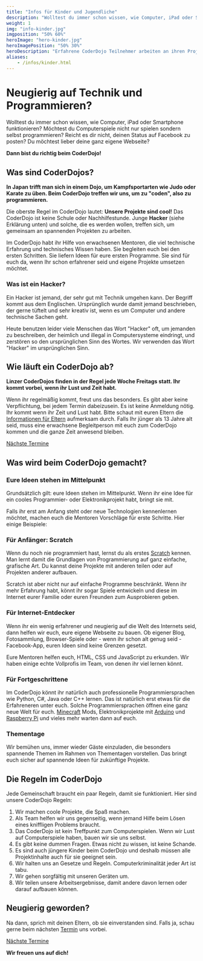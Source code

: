 ```yaml
---
title: "Infos für Kinder und Jugendliche"
description: "Wolltest du immer schon wissen, wie Computer, iPad oder Smartphone funktionieren? Möchtest du Computerspiele nicht nur spielen sondern selbst programmieren?"
weight: 1
img: "info-kinder.jpg"
imgposition: "50% 60%"
heroImage: "hero-kinder.jpg"
heroImagePosition: "50% 30%" 
heroDescription: "Erfahrene CoderDojo Teilnehmer arbeiten an ihren Projekten"
aliases:
    - /infos/kinder.html
---
```


# Neugierig auf Technik und Programmieren?

Wolltest du immer schon wissen, wie Computer, iPad oder Smartphone funktionieren? Möchtest du Computerspiele nicht nur spielen sondern selbst programmieren? Reicht es dir nicht, deinen Status auf Facebook zu posten? Du möchtest lieber deine ganz eigene Webseite?

**Dann bist du richtig beim CoderDojo!**

## Was sind CoderDojos?

**In Japan trifft man sich in einem Dojo, um Kampfsportarten wie Judo oder Karate zu üben. Beim CoderDojo treffen wir uns, um zu "coden", also zu programmieren.**

Die oberste Regel im CoderDojo lautet: **Unsere Projekte sind cool!** Das CoderDojo ist keine Schule oder Nachhilfestunde. Junge **Hacker** (siehe Erklärung unten) und solche, die es werden wollen, treffen sich, um gemeinsam an spannenden Projekten zu arbeiten.

Im CoderDojo habt ihr Hilfe von erwachsenen Mentoren, die viel technische Erfahrung und technisches Wissen haben. Sie begleiten euch bei den ersten Schritten. Sie liefern Ideen für eure ersten Programme. Sie sind für euch da, wenn Ihr schon erfahrener seid und eigene Projekte umsetzen möchtet.

### Was ist ein Hacker?

Ein Hacker ist jemand, der sehr gut mit Technik umgehen kann. Der Begriff kommt aus dem Englischen. Ursprünglich wurde damit jemand beschrieben, der gerne tüftelt und sehr kreativ ist, wenn es um Computer und andere technische Sachen geht.

Heute benutzen leider viele Menschen das Wort "Hacker" oft, um jemanden zu beschreiben, der heimlich und illegal in Computersysteme eindringt, und zerstören so den ursprünglichen Sinn des Wortes. Wir verwenden das Wort "Hacker" im ursprünglichen Sinn.

## Wie läuft ein CoderDojo ab?

**Linzer CoderDojos finden in der Regel jede Woche Freitags statt. Ihr kommt vorbei, wenn ihr Lust und Zeit habt.**

Wenn ihr regelmäßig kommt, freut uns das besonders. Es gibt aber keine Verpflichtung, bei jedem Termin dabeizusein. Es ist keine Anmeldung nötig. Ihr kommt wenn ihr Zeit und Lust habt. Bitte schaut mit euren Eltern die [Informationen für Eltern](/info/eltern/) aufmerksam durch. Falls Ihr jünger als 13 Jahre alt seid, muss eine erwachsene Begleitperson mit euch zum CoderDojo kommen und die ganze Zeit anwesend bleiben.<br/>
<p class="text-center"><a class="btn btn-primary" href="/termine.html">Nächste Termine</a></p>

## Was wird beim CoderDojo gemacht?

### Eure Ideen stehen im Mittelpunkt

Grundsätzlich gilt: eure Ideen stehen im Mittelpunkt. Wenn ihr eine Idee für ein cooles Programmier- oder Elektronikprojekt habt, bringt sie mit.

Falls ihr erst am Anfang steht oder neue Technologien kennenlernen möchtet, machen euch die Mentoren Vorschläge für erste Schritte. Hier einige Beispiele:

### Für Anfänger: Scratch

Wenn du noch nie programmiert hast, lernst du als erstes [Scratch](https://scratch.mit.edu/ "Homepage von Scratch") kennen. Man lernt damit die Grundlagen von Programmierung auf ganz einfache, grafische Art. Du kannst deine Projekte mit anderen teilen oder auf Projekten anderer aufbauen.

Scratch ist aber nicht nur auf einfache Programme beschränkt. Wenn ihr mehr Erfahrung habt, könnt ihr sogar Spiele entwickeln und diese im Internet eurer Familie oder euren Freunden zum Ausprobieren geben.

### Für Internet-Entdecker

Wenn ihr ein wenig erfahrener und neugierig auf die Welt des Internets seid, dann helfen wir euch, eure eigene Webseite zu bauen. Ob eigener Blog, Fotosammlung, Browser-Spiele oder - wenn ihr schon alt genug seid - Facebook-App, euren Ideen sind keine Grenzen gesetzt.

Eure Mentoren helfen euch, HTML, CSS und JavaScript zu erkunden. Wir haben einige echte Vollprofis im Team, von denen ihr viel lernen könnt.

### Für Fortgeschrittene

Im CoderDojo könnt ihr natürlich auch professionelle Programmiersprachen wie Python, C#, Java oder C++ lernen. Das ist natürlich erst etwas für die Erfahreneren unter euch. Solche Programmiersprachen öffnen eine ganz neue Welt für euch. [Minecraft](https://www.minecraft.net/de-de "Homepage des Spiels Minecraft") Mods, Elektronikprojekte mit [Arduino](https://arduino.cc/ "Homepage von Arduino") und [Raspberry Pi](https://www.raspberrypi.org/ "Homepage von Raspberry Pi") und vieles mehr warten dann auf euch.

### Thementage

Wir bemühen uns, immer wieder Gäste einzuladen, die besonders spannende Themen im Rahmen von Thementagen vorstellen. Das bringt euch sicher auf spannende Ideen für zukünftige Projekte.

## Die Regeln im CoderDojo

Jede Gemeinschaft braucht ein paar Regeln, damit sie funktioniert. Hier sind unsere CoderDojo Regeln:

1. Wir machen coole Projekte, die Spaß machen.
1. Als Team helfen wir uns gegenseitig, wenn jemand Hilfe beim Lösen eines kniffligen Problems braucht.
1. Das CoderDojo ist kein Treffpunkt zum Computerspielen. Wenn wir Lust auf Computerspiele haben, bauen wir sie uns selbst.
1. Es gibt keine dummen Fragen. Etwas nicht zu wissen, ist keine Schande.
1. Es sind auch jüngere Kinder beim CoderDojo und deshalb müssen alle Projektinhalte auch für sie geeignet sein.
1. Wir halten uns an Gesetze und Regeln. Computerkriminalität jeder Art ist tabu.
1. Wir gehen sorgfältig mit unseren Geräten um.
1. Wir teilen unsere Arbeitsergebnisse, damit andere davon lernen oder darauf aufbauen können.

## Neugierig geworden?

Na dann, sprich mit deinen Eltern, ob sie einverstanden sind. Falls ja, schau gerne beim nächsten [Termin](/termine.html) uns vorbei.<br/>
<p class="text-center"><a class="btn btn-primary" href="/termine.html">Nächste Termine</a></p></p>

**Wir freuen uns auf dich!**

